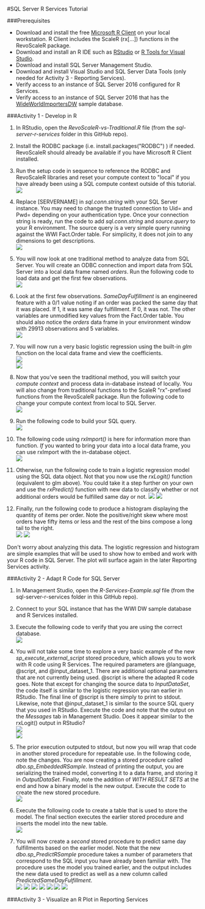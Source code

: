 #SQL Server R Services Tutorial

###Prerequisites
- Download and install the free [Microsoft R Client](https://msdn.microsoft.com/en-us/microsoft-r/notes/r-client-notes) on your local workstation. 
R Client includes the ScaleR (rx[...]) functions in the RevoScaleR package.
- Download and install an R IDE such as [RStudio](https://www.rstudio.com/products/rstudio/download) 
or [R Tools for Visual Studio](https://www.visualstudio.com/en-us/features/rtvs-vs.aspx).
- Download and install SQL Server Management Studio.
- Download and install Visual Studio and SQL Server Data Tools (only needed for Activity 3 - Reporting Services).
- Verify access to an instance of SQL Server 2016 configured for R Services.
- Verify access to an instance of SQL Server 2016 that has the 
[WideWorldImportersDW](https://github.com/Microsoft/sql-server-samples/tree/master/samples/databases/wide-world-importers) sample database.

###Activity 1 - Develop in R
1. In RStudio, open the *RevoScaleR-vs-Traditional.R* file (from the *sql-server-r-services* folder in this GitHub repo).  

2. Install the RODBC package (i.e. install.packages("RODBC") ) if needed. RevoScaleR should already be available if you have Microsoft R Client installed.  

3. Run the setup code in sequence to reference the RODBC and RevoScaleR libraries and reset your compute context to "local" if you have already been using a SQL compute context outside of this tutorial.  
![](https://raw.githubusercontent.com/BlueGranite/Microsoft-R-Resources/master/sql-server-r-services/tutorial-assets/screenshot-r-01.PNG)

4. Replace [SERVERNAME] in *sql.conn.string* with your SQL Server instance. You may need to change the trusted connection to Uid= and Pwd= depending on your authentication type. Once your connection string is ready, run the code to add *sql.conn.string* and *source.query* to your R environment. The source query is a very simple query running against the WWI Fact.Order table. For simplicity, it does not join to any dimensions to get descriptions.  
![](https://raw.githubusercontent.com/BlueGranite/Microsoft-R-Resources/master/sql-server-r-services/tutorial-assets/screenshot-r-02.PNG)

5. You will now look at one traditional method to analyze data from SQL Server. You will create an ODBC connection and import data from SQL Server into a local data frame named *orders*. Run the following code to load data and get the first few observations.  
![](https://raw.githubusercontent.com/BlueGranite/Microsoft-R-Resources/master/sql-server-r-services/tutorial-assets/screenshot-r-03.PNG)

6. Look at the first few observations. *SameDayFulfillment* is an engineered feature with a 0/1 value noting if an order was packed the same day that it was placed. If 1, it was same day fulfillment. If 0, it was not. The other variables are unmodified key values from the Fact.Order table. You should also notice the *orders* data frame in your environment window with 29913 observations and 5 variables.  
![](https://raw.githubusercontent.com/BlueGranite/Microsoft-R-Resources/master/sql-server-r-services/tutorial-assets/screenshot-r-04.PNG)

7. You will now run a very basic logistic regression using the built-in *glm* function on the local data frame and view the coefficients.    
![](https://raw.githubusercontent.com/BlueGranite/Microsoft-R-Resources/master/sql-server-r-services/tutorial-assets/screenshot-r-05.PNG)  
![](https://raw.githubusercontent.com/BlueGranite/Microsoft-R-Resources/master/sql-server-r-services/tutorial-assets/screenshot-r-06.PNG)  

8. Now that you've seen the traditional method, you will switch your *compute context* and process data in-database instead of locally. You will also change from traditional functions to the ScaleR "rx"-prefixed functions from the RevoScaleR package. Run the following code to change your compute context from local to SQL Server.  
![](https://raw.githubusercontent.com/BlueGranite/Microsoft-R-Resources/master/sql-server-r-services/tutorial-assets/screenshot-r-07.PNG)

9. Run the following code to build your SQL query.  
![](https://raw.githubusercontent.com/BlueGranite/Microsoft-R-Resources/master/sql-server-r-services/tutorial-assets/screenshot-r-08.PNG)

10. The following code using *rxImport()* is here for information more than function. *If* you wanted to bring your data into a local data frame, you can use rxImport with the in-database object.  
![](https://raw.githubusercontent.com/BlueGranite/Microsoft-R-Resources/master/sql-server-r-services/tutorial-assets/screenshot-r-09.PNG)

11. Otherwise, run the following code to train a logistic regression model using the SQL data object. Not that you now use the *rxLogit()* function (equivalent to glm above). You could take it a step further on your own and use the *rxPredict()* function with new data to classify whether or not additional orders would be fulfilled same day or not.
![](https://raw.githubusercontent.com/BlueGranite/Microsoft-R-Resources/master/sql-server-r-services/tutorial-assets/screenshot-r-10.PNG)
![](https://raw.githubusercontent.com/BlueGranite/Microsoft-R-Resources/master/sql-server-r-services/tutorial-assets/screenshot-r-11.PNG)

12. Finally, run the following code to produce a histogram displaying the quantity of items per order. Note the positive/right skew where most orders have fifty items or less and the rest of the bins compose a long tail to the right.  
![](https://raw.githubusercontent.com/BlueGranite/Microsoft-R-Resources/master/sql-server-r-services/tutorial-assets/screenshot-r-12.PNG)
![](https://raw.githubusercontent.com/BlueGranite/Microsoft-R-Resources/master/sql-server-r-services/tutorial-assets/screenshot-r-13.PNG)

Don't worry about analyzing this data. The logistic regression and histogram are simple examples that will be used to show how to embed and work with your R code in SQL Server. The plot will surface again in the later Reporting Services activity.

###Activity 2 - Adapt R Code for SQL Server
1. In Management Studio, open the *R-Services-Example.sql* file (from the sql-server-r-services folder in this GitHub repo).  
2. Connect to your SQL instance that has the WWI DW sample database and R Services installed.  
3. Execute the following code to verify that you are using the correct database.  
![](https://raw.githubusercontent.com/BlueGranite/Microsoft-R-Resources/master/sql-server-r-services/tutorial-assets/screenshot-sql-01.PNG)

4. You will not take some time to explore a very basic example of the new *sp_execute_external_script* stored procedure, which allows you to work with R code using R Services. The required parameters are @language, @script, and @input_dataset_1. There are additional optional parameters that are not currently being used. @script is where the adapted R code goes. Note that except for changing the source data to *InputDataSet*, the code itself is similar to the logistic regression you ran earlier in RStudio. The final line of @script is there simply to print to stdout. Likewise, note that @input_dataset_1 is similar to the source SQL query that you used in RStudio. Execute the code and note that the output on the *Messages* tab in Management Studio. Does it appear similar to the rxLogit() output in RStudio?  
![](https://raw.githubusercontent.com/BlueGranite/Microsoft-R-Resources/master/sql-server-r-services/tutorial-assets/screenshot-sql-02.PNG)  
![](https://raw.githubusercontent.com/BlueGranite/Microsoft-R-Resources/master/sql-server-r-services/tutorial-assets/screenshot-sql-03.PNG)

5. The prior execution outputed to stdout, but now you will wrap that code in another stored procedure for repeatable use. In the following code, note the changes. You are now creating a stored procedure called *dbo.sp_EmbeddedRSample*. Instead of printing the output, you are serializing the trained model, converting it to a data frame, and storing it in *OutputDataSet*. Finally, note the addition of *WITH RESULT SETS* at the end and how a binary model is the new output. Execute the code to create the new stored procedure.  
![](https://raw.githubusercontent.com/BlueGranite/Microsoft-R-Resources/master/sql-server-r-services/tutorial-assets/screenshot-sql-04.PNG)

6. Execute the following code to create a table that is used to store the model. The final section executes the earlier stored procedure and inserts the model into the new table.  
![](https://raw.githubusercontent.com/BlueGranite/Microsoft-R-Resources/master/sql-server-r-services/tutorial-assets/screenshot-sql-05.PNG)

7. You will now create a *second* stored procedure to predict same day fulfillments based on the earlier model. Note that the new *dbo.sp_PredictRSample* procedure takes a number of parameters that correspond to the SQL input you have already been familiar with. The procedure uses the model you trained earlier, and the output includes the new data used to predict as well as a new column called *PredictedSameDayFulfillment*.  
![](https://raw.githubusercontent.com/BlueGranite/Microsoft-R-Resources/master/sql-server-r-services/tutorial-assets/screenshot-sql-06.PNG)
![](https://raw.githubusercontent.com/BlueGranite/Microsoft-R-Resources/master/sql-server-r-services/tutorial-assets/screenshot-sql-07.PNG)
![](https://raw.githubusercontent.com/BlueGranite/Microsoft-R-Resources/master/sql-server-r-services/tutorial-assets/screenshot-sql-08.PNG)
![](https://raw.githubusercontent.com/BlueGranite/Microsoft-R-Resources/master/sql-server-r-services/tutorial-assets/screenshot-sql-09.PNG)
![](https://raw.githubusercontent.com/BlueGranite/Microsoft-R-Resources/master/sql-server-r-services/tutorial-assets/screenshot-sql-10.PNG)
![](https://raw.githubusercontent.com/BlueGranite/Microsoft-R-Resources/master/sql-server-r-services/tutorial-assets/screenshot-sql-11.PNG)
![](https://raw.githubusercontent.com/BlueGranite/Microsoft-R-Resources/master/sql-server-r-services/tutorial-assets/screenshot-sql-12.PNG)

###Activity 3 - Visualize an R Plot in Reporting Services

